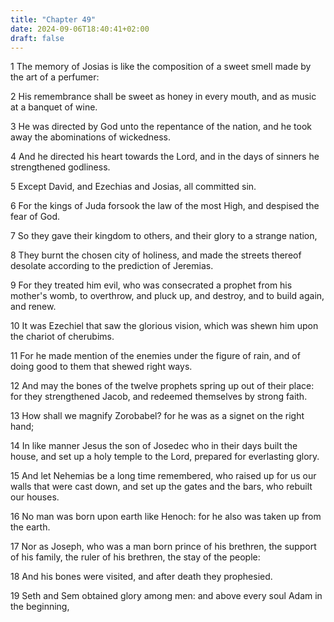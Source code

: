 ```yaml
---
title: "Chapter 49"
date: 2024-09-06T18:40:41+02:00
draft: false
---
```




1 The memory of Josias is like the composition of a sweet smell made by the art of a perfumer:

2 His remembrance shall be sweet as honey in every mouth, and as music at a banquet of wine.

3 He was directed by God unto the repentance of the nation, and he took away the abominations of wickedness.

4 And he directed his heart towards the Lord, and in the days of sinners he strengthened godliness.

5 Except David, and Ezechias and Josias, all committed sin.

6 For the kings of Juda forsook the law of the most High, and despised the fear of God.

7 So they gave their kingdom to others, and their glory to a strange nation,

8 They burnt the chosen city of holiness, and made the streets thereof desolate according to the prediction of Jeremias.

9 For they treated him evil, who was consecrated a prophet from his mother's womb, to overthrow, and pluck up, and destroy, and to build again, and renew.

10 It was Ezechiel that saw the glorious vision, which was shewn him upon the chariot of cherubims.

11 For he made mention of the enemies under the figure of rain, and of doing good to them that shewed right ways.

12 And may the bones of the twelve prophets spring up out of their place: for they strengthened Jacob, and redeemed themselves by strong faith.

13 How shall we magnify Zorobabel? for he was as a signet on the right hand;

14 In like manner Jesus the son of Josedec who in their days built the house, and set up a holy temple to the Lord, prepared for everlasting glory.

15 And let Nehemias be a long time remembered, who raised up for us our walls that were cast down, and set up the gates and the bars, who rebuilt our houses.

16 No man was born upon earth like Henoch: for he also was taken up from the earth.

17 Nor as Joseph, who was a man born prince of his brethren, the support of his family, the ruler of his brethren, the stay of the people:

18 And his bones were visited, and after death they prophesied.

19 Seth and Sem obtained glory among men: and above every soul Adam in the beginning,

